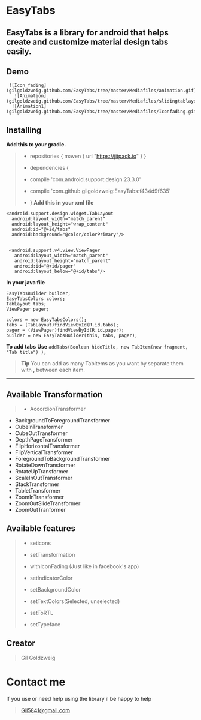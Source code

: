 EasyTabs
===================


EasyTabs is a library for android that helps create and customize material design tabs easily.
----------
Demo
-------------
     ![Icon_fading](gilgoldzweig.github.com/EasyTabs/tree/master/Mediafiles/animation.gif)
       ![Animation](gilgoldzweig.github.com/EasyTabs/tree/master/Mediafiles/slidingtablayoutfull.gif)
      ![Animation1](gilgoldzweig.github.com/EasyTabs/tree/master/Mediafiles/Iconfading.gif)


Installing
-------------

**Add this to your gradle.**
> - repositories {
    maven {
        url "https://jitpack.io"
    }
}
> - dependencies {
> - compile 'com.android.support:design:23.3.0'
>
> - compile 'com.github.gilgoldzweig:EasyTabs:f434d9f635'
> - }
**Add this in your xml file**

    <android.support.design.widget.TabLayout
      android:layout_width="match_parent"
      android:layout_height="wrap_content"
      android:id="@+id/tabs"
      android:background="@color/colorPrimary"/>


     <android.support.v4.view.ViewPager
       android:layout_width="match_parent"
       android:layout_height="match_parent"
       android:id="@+id/pager"
       android:layout_below="@+id/tabs"/>

**In your java file**

    EasyTabsBuilder builder;
    EasyTabsColors colors;
    TabLayout tabs;
    ViewPager pager;

    colors = new EasyTabsColors();
    tabs = (TabLayout)findViewById(R.id.tabs);
    pager = (ViewPager)findViewById(R.id.pager);
    builder = new EasyTabsBuilder(this, tabs, pager);

**To add tabs**
 **Use** 
 `addTabs(Boolean hideTitle, new TabItem(new fragment, "Tab title") );`
> **Tip** 
> You can add as many Tabitems as you want by separate them with **,** between each item.

----------


Available Transformation
-------------------


>    - AccordionTransformer
   - BackgroundToForegroundTransformer
   - CubeInTransformer
   - CubeOutTransformer
   -  DepthPageTransformer
   - FlipHorizontalTransformer
   - 	FlipVerticalTransformer
   - ForegroundToBackgroundTransformer
   - RotateDownTransformer
   - RotateUpTransformer
   - ScaleInOutTransformer
   -  StackTransformer
   - TabletTransformer
   - ZoomInTransformer
   - ZoomOutSlideTransformer
   -  ZoomOutTranformer


Available features
-------------------
>    - seticons
>    - setTransformation
> 
>    - withIconFading (Just like in facebook's app)
> 
>    - setIndicatorColor
> 
>    - setBackgroundColor
>    
>    - setTextColors(Selected, unselected)
> 
>    - setToRTL
>   
>    - setTypeface

  

Creator
-------
> Gil Goldzweig


Contact me
=======
If you use or need help using the library il be happy to help
> Gil5841@gmail.com
